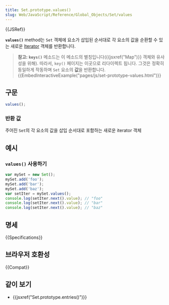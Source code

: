 ```yaml
---
title: Set.prototype.values()
slug: Web/JavaScript/Reference/Global_Objects/Set/values
---
```


{{JSRef}}

**`values()`** method는 `Set` 객체에 요소가 삽입된 순서대로 각 요소의 값을 순환할 수 있는 새로운 [Iterator](/ko/docs/Web/JavaScript/Guide/Iterators_and_Generators) 객체를 반환합니다.

> **참고:** **`keys()`** 메소드는 이 메소드의 별칭입니다({{jsxref("Map")}} 객체와 유사성을 위해).
> 따라서, `key()` 페이지는 이곳으로 리다이렉트 됩니다.
> 그것은 정확히 동일하게 작동하며 `Set` 요소의 **값**을 반환합니다.
{{EmbedInteractiveExample("pages/js/set-prototype-values.html")}}

## 구문

```js
values();
```

### 반환 값

주어진 `Set`의 각 요소의 값을 삽입 순서대로 포함하는 새로운 iterator 객체

## 예시

### `values()` 사용하기

```js
var mySet = new Set();
mySet.add('foo');
mySet.add('bar');
mySet.add('baz');
var setIter = mySet.values();
console.log(setIter.next().value); // "foo"
console.log(setIter.next().value); // "bar"
console.log(setIter.next().value); // "baz"
```

## 명세

{{Specifications}}

## 브라우저 호환성

{{Compat}}

## 같이 보기

- {{jsxref("Set.prototype.entries()")}}
